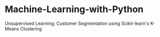 # Machine-Learning-with-Python
Unsupervised Learning: Customer Segmentation using Scikit-learn's K-Means Clustering

